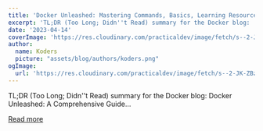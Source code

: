 ```yaml
---
title: 'Docker Unleashed: Mastering Commands, Basics, Learning Resources, and Career Prospects'
excerpt: 'TL;DR (Too Long; Didn''t Read) summary for the Docker blog:   Docker Unleashed: A Comprehensive Guide...'
date: '2023-04-14'
coverImage: 'https://res.cloudinary.com/practicaldev/image/fetch/s--2-JK-ZBz--/c_imagga_scale,f_auto,fl_progressive,h_420,q_auto,w_1000/https://dev-to-uploads.s3.amazonaws.com/uploads/articles/z72nzkxkmql4uaipnuid.jpg'
author:
  name: Koders
  picture: "assets/blog/authors/koders.png"
ogImage:
  url: 'https://res.cloudinary.com/practicaldev/image/fetch/s--2-JK-ZBz--/c_imagga_scale,f_auto,fl_progressive,h_420,q_auto,w_1000/https://dev-to-uploads.s3.amazonaws.com/uploads/articles/z72nzkxkmql4uaipnuid.jpg'
---
```


TL;DR (Too Long; Didn''t Read) summary for the Docker blog:   Docker Unleashed: A Comprehensive Guide...

[Read more](https://dev.to/rishitashaw/docker-unleashed-commands-basics-learning-careers-2gnk)
